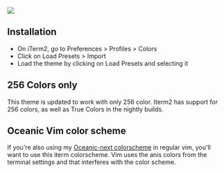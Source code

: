 ![](https://raw.githubusercontent.com/mhartington/oceanic-next-iterm/master/oceanic-next-iterm.png)
## Installation
+ On iTerm2, go to Preferences > Profiles > Colors
+ Click on Load Presets > Import
+ Load the theme by clicking on Load Presets and selecting it

## 256 Colors only

This theme is updated to work with only 256 color. Iterm2 has support for 256 colors, as well as True Colors in the nightly builds.

## Oceanic Vim color scheme

If you're also using my [Oceanic-next colorscheme](https://github.com/mhartington/oceanic-next) in regular vim, you'll want to use this iterm colorscheme. Vim uses the anis colors from the terminal settings and that interferes with the color scheme.
